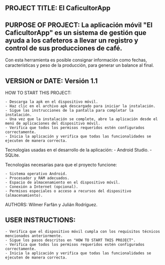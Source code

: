 ## PROJECT TITLE: El CaficultorApp

## PURPOSE OF PROJECT: La aplicación móvil "El CaficultorApp" es un sistema de gestión que ayuda a los cafeteros a llevar un registro y control de sus producciones de café. 
Con esta herramienta es posible consignar información como fechas, características y peso de la producción, para generar un balance al final.

## VERSION or DATE: Versión 1.1 

HOW TO START THIS PROJECT:

	- Descarga la apk en el dispositivo móvil.
	- Haz clic en el archivo apk descargado para iniciar la instalación.
	- Sigue las instrucciones de la pantalla para completar la instalación.
	- Una vez que la instalación se complete, abre la aplicación desde el menú de aplicaciones del dispositivo móvil.
	- Verifica que todos los permisos requeridos estén configurados correctamente.
	- Inicia la aplicación y verifica que todas las funcionalidades se ejecuten de manera correcta.

Tecnologías usadas en el desarrollo de la aplicación: 
	- Android Studio.
	- SQLite.

Tecnologías necesarias para que el proyecto funcione:

	- Sistema operativo Android.
	- Procesador y RAM adecuados.
	- Espacio de almacenamiento en el dispositivo móvil.
	- Conexión a Internet (opcional).
	- Permisos especiales o acceso a recursos del dispositivo (almacenamiento).

AUTHORS: Wilmer Farfán y Julián Rodríguez.

## USER INSTRUCTIONS:

	- Verifica que el dispositivo móvil cumpla con los requisitos técnicos mencionados anteriormente.
	- Sigue los pasos descritos en "HOW TO START THIS PROJECT".
	- Verifica que todos los permisos requeridos estén configurados correctamente.
	- Inicia la aplicación y verifica que todas las funcionalidades se ejecuten de manera correcta.


